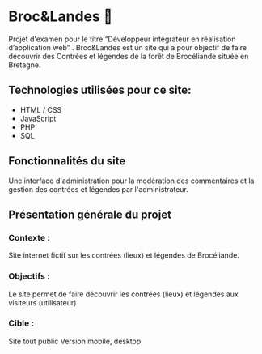 # Broc&Landes 🌲

Projet d'examen pour le titre “Développeur intégrateur en réalisation d’application web” . Broc&Landes est un site qui a pour objectif de faire découvrir des Contrées et légendes de la forêt de Brocéliande située en Bretagne.

## Technologies utilisées pour ce site:

* HTML / CSS
* JavaScript
* PHP
* SQL

## Fonctionnalités du site

Une interface d'administration pour la modération des commentaires et la gestion des contrées et légendes par l'administrateur.

## Présentation générale du projet

### Contexte :
Site internet fictif sur les contrées (lieux) et légendes de Brocéliande.

### Objectifs :
Le site permet de faire découvrir les contrées (lieux) et légendes aux visiteurs (utilisateur)

### Cible :
Site tout public Version mobile, desktop
